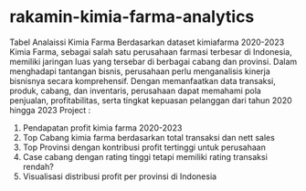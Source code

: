# rakamin-kimia-farma-analytics
Tabel Analaissi Kimia Farma Berdasarkan dataset kimiafarma 2020-2023
Kimia Farma, sebagai salah satu perusahaan farmasi terbesar di Indonesia, memiliki jaringan luas yang tersebar di berbagai cabang dan provinsi. Dalam menghadapi tantangan bisnis, perusahaan perlu menganalisis kinerja bisnisnya secara komprehensif. Dengan memanfaatkan data transaksi, produk, cabang, dan inventaris, perusahaan dapat memahami pola penjualan, profitabilitas, serta tingkat kepuasan pelanggan dari tahun 2020 hingga 2023
Project : 
1. Pendapatan profit kimia farma 2020-2023
2. Top Cabang kimia farma berdasarkan total transaksi dan nett sales
3. Top Provinsi dengan kontribusi profit tertinggi untuk perusahaan
4. Case cabang dengan rating tinggi tetapi memiliki rating transaksi rendah?
5. Visualisasi distribusi profit per provinsi di Indonesia
